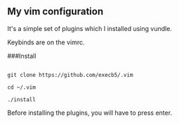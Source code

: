## My vim configuration

It's a simple set of plugins which I installed using vundle.

Keybinds are on the vimrc.

###Install

```shell

git clone https://github.com/execb5/.vim

cd ~/.vim

./install

```

Before installing the plugins, you will have to press enter.

